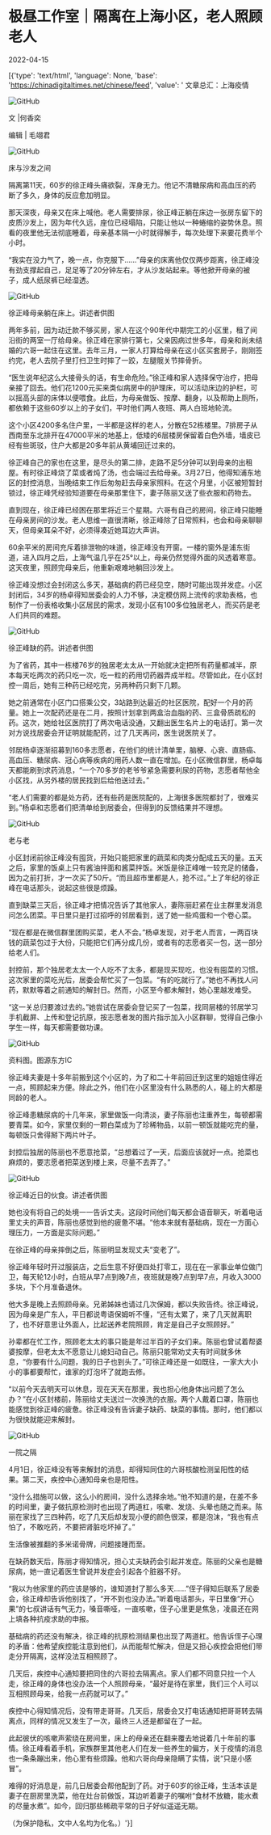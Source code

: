 # 极昼工作室｜隔离在上海小区，老人照顾老人

2022-04-15

[{'type': 'text/html', 'language': None, 'base': 'https://chinadigitaltimes.net/chinese/feed', 'value': ' 文章总汇：上海疫情

![GitHub](https://chinadigitaltimes.net/chinese/files/2022/04/post-679616-6259e2f4b04ce.png)

文 |何香奕

编辑 | 毛翊君

![GitHub](https://chinadigitaltimes.net/chinese/files/2022/04/post-679616-6259e2f4b6be3.png)

床与沙发之间

隔离第11天，60岁的徐正峰头痛欲裂，浑身无力。他记不清糖尿病和高血压的药断了多久，身体的反应愈加明显。

那天深夜，母亲又在床上喊他。老人需要排尿，徐正峰正躺在床边一张房东留下的皮质沙发上，因为年代久远，座位已经塌陷，只能让他以一种蜷缩的姿势休息。照看的夜里他无法彻底睡着，母亲基本隔一小时就得解手，每次处理下来要花费半个小时。

“我实在没力气了，晚一点，你克服下……”母亲的床离他仅仅两步距离，徐正峰没有劲支撑起自己，足足等了20分钟左右，才从沙发站起来。等他掀开母亲的被子，成人纸尿裤已经湿透。

![GitHub](https://chinadigitaltimes.net/chinese/files/2022/04/post-679616-6259e2f4c1cd6.)

徐正峰母亲躺在床上。讲述者供图

两年多前，因为动迁款不够买房，家人在这个90年代中期完工的小区里，租了间沿街的两室一厅给母亲。徐正峰在家排行第七，父亲因病过世多年，母亲和尚未结婚的六哥一起住在这里。去年三月，一家人打算给母亲在这小区买套房子，刚刚签约完，老人去院子里打扫卫生时摔了一跤，左腿髋关节摔骨折。

“医生说年纪这么大接骨头的话，有生命危险。”徐正峰和家人选择保守治疗，把母亲接了回去。他们花1200元买来类似病房中的护理床，可以活动床边的护栏，可以摇高头部的床体以便喂食。此后，为母亲做饭、按摩、翻身，以及帮助上厕所，都依赖于这些60岁以上的子女们，平时他们两人夜班、两人白班地轮流。

这个小区4200多名住户里，一半都是这样的老人，分散在52栋楼里。7排房子从西南至东北排开在47000平米的地基上，低矮的6层楼房保留着白色外墙，墙皮已经有些斑驳，住户大都是20多年前从黄埔回迁过来的。

徐正峰自己的家也在这里，是尽头的第二排，走路不足5分钟可以到母亲的出租屋。有时徐正峰烧了菜或者炖了汤，也会端过去给母亲。3月27日，他得知浦东地区的封控消息，当晚结束工作后匆匆赶去母亲家照料。在这个月里，小区被短暂封锁过，徐正峰凭经验知道要在母亲那里住下，妻子陈丽又送了些衣服和药物去。

直到现在，徐正峰已经困在那里将近三个星期。六哥有自己的房间，徐正峰只能睡在母亲房间的沙发。老人思维一直很清晰，徐正峰除了日常照料，也会和母亲聊聊天，但母亲耳朵不好，必须得凑近她耳边大声讲。

60余平米的房间充斥着排泄物的味道，徐正峰没有开窗。一楼的窗外是浦东街道，进入四月之后，上海气温几乎在25°以上，母亲仍然觉得外面的风透着寒意。这天夜里，照顾完母亲后，他重新艰难地躺回沙发上。

徐正峰没想过会封闭这么多天，基础病的药已经见空，随时可能出现并发症。小区封闭后，34岁的杨卓得知居委会的人力不够，决定模仿网上流传的求助表格，也制作了一份表格收集小区居民的需求，发现小区有100多位独居老人，而买药是老人们共同的难题。

![GitHub](https://chinadigitaltimes.net/chinese/files/2022/04/post-679616-6259e2f4cc097.)

徐正峰缺的药。讲述者供图

为了省药，其中一栋楼76岁的独居老太太从一开始就决定把所有药量都减半，原本每天吃两次的药只吃一次，吃一粒的药用切药器弄成半粒。尽管如此，在小区封控一周后，她有三种药已经吃完，另两种药只剩下几颗。

她之前通常在小区门口搭乘公交，3站路到达最近的社区医院，配好一个月的药量。她上一次配药还是在二月，按照计划拿到两盒治血脂的药、三盒骨质疏松的药。这次，她给社区医院打了两次电话没通，又翻出医生名片上的电话打。第一次对方说找居委会开证明就能配药，过了几天再问，医生说医院关了。

邻居杨卓逐渐招募到160多志愿者，在他们的统计清单里，脑梗、心衰、直肠癌、高血压、糖尿病、冠心病等疾病的用药人数一直在增加。在小区微信群里，杨卓每天都能刷到求药消息，“一个70多岁的老爷爷紧急需要利尿的药物，志愿者帮他全小区找，从另外楼的居民找到后给他送过去。”

“老人们需要的都是处方药，还有些药是医院配的，上海很多医院都封了，很难买到。”杨卓和志愿者们把清单给到居委会，但得到的反馈结果并不理想。

![GitHub](https://chinadigitaltimes.net/chinese/files/2022/04/post-679616-6259e2f4b6be3.png)

老与老

小区封闭前徐正峰没有囤货，开始只能把家里的蔬菜和肉类分配成五天的量。五天之后，家里的饭桌上只有酱油拌面和酱菜拌饭。米饭是徐正峰唯一较充足的储备，因为之前打折，才一次买了50斤。“而且超市里都是人，抢不过。”上了年纪的徐正峰在电话那头，说起这些很是烦躁。

直到缺菜三天后，徐正峰才把情况告诉了其他家人，妻陈丽赶紧在业主群里发消息问怎么团菜。平日里只是打过招呼的邻居看到，送了她一些鸡蛋和一个卷心菜。

“现在都是在微信群里团购买菜，老人不会。”杨卓发现，对于老人而言，一两百块钱的蔬菜包过于大份，只能把它们再分成几份，或者有的志愿者买一包，送一部分给老人们。

封控前，那个独居老太太一个人吃不了太多，都是现买现吃，也没有囤菜的习惯。这次家里的菜吃光后，居委会帮忙买了一包菜。“有的吃就行了。”她也不再找人问药，默默等着之前通知的解封日。然而，小区至今都未解封，她心里越发难受。

“这一关总归要渡过去的。”她尝试在居委会登记买了一包菜，找同层楼的邻居学习手机截屏、上传和登记抗原，按志愿者发的图片指示加入小区群聊，觉得自己像小学生一样，每天都需要做功课。

![GitHub](https://chinadigitaltimes.net/chinese/files/2022/04/post-679616-6259e2f4dcd58.)

资料图。图源东方IC

徐正峰夫妻是十多年前搬到这个小区的，为了和二十年前回迁到这里的姐姐住得近一点，照顾起来方便。除此之外，他们在小区里没有什么熟悉的人，碰上的大都是同龄的老人。

徐正峰患糖尿病的十几年来，家里做饭一向清淡，妻子陈丽也注重养生，每顿都需要青菜。如今，家里仅剩的一颗白菜成为了珍稀物品，以前一顿饭就能吃完的量，每顿饭只舍得掰下两片叶子。

封控后独居的陈丽也不愿意抢菜，“总想着过了一天，后面应该就好一点。抢菜也麻烦的，要志愿者把菜送到楼上来，尽量不去弄了。”

![GitHub](https://chinadigitaltimes.net/chinese/files/2022/04/post-679616-6259e2f4e851d.)

徐正峰近日的伙食。讲述者供图

她也没有将自己的处境一一告诉丈夫。这段时间他们每天都会语音聊天，听着电话里丈夫的声音，陈丽也感觉到他的疲惫不堪。“他本来就有基础病，现在一方面心理压力，一方面是实际问题。”

在徐正峰的母亲摔倒之后，陈丽明显发现丈夫“变老了”。

徐正峰年轻时开过服装店，之后生意不好便四处打零工，现在在一家事业单位做门卫，每天轮12小时，白班从早7点到晚7点，夜班就是晚7点到早7点，月收入3000多块，下个月准备退休。

他大多是晚上去照顾母亲。兄弟姊妹也请过几次保姆，都以失败告终。徐正峰说，因为母亲是广东人，平日都说粤语保姆听不懂，“还有太累了，来了几天就离职了，也不好意思让外面人，比起送养老院照顾，肯定是自己子女照顾好。”

孙辈都在忙工作，照顾老太太的事只能是年过半百的子女们来。陈丽也曾试着帮婆婆按摩，但老太太不愿意让儿媳妇动自己。陈丽只能常劝丈夫有时间就多休息，“你要有什么问题，我的日子也到头了。”可徐正峰还是一如既往，一家大大小小的事都要帮忙，谁家的灯泡坏了就跑去修。

“以前今天去明天可以休息，现在天天在那里，我也担心他身体出问题了怎么办？”在小区封楼前，陈丽给丈夫送过一次换洗的衣服。两个人戴着口罩，陈丽也能感觉到徐正峰的疲惫。徐正峰没有告诉妻子缺药、缺菜的事情。那时，他们都以为很快就能迎来解封。

![GitHub](https://chinadigitaltimes.net/chinese/files/2022/04/post-679616-6259e2f4b6be3.png)

一院之隔

4月1日，徐正峰没有等来解封的消息，却得知同住的六哥核酸检测呈阳性的结果。第二天，疾控中心通知母亲也是阳性。

“没什么措施可以做，这么小的房间，没什么选择余地。”他不知道的是，在差不多的时间里，妻子做抗原检测时也出现了两道杠，咳嗽、发烧、头晕也随之而来。陈丽在家找了三四种药，吃了几天后却发现小便的颜色很深，都是泡沫，“我也有点怕了，不敢吃药，不要把肾脏吃坏掉了。”

生活像被推翻的多米诺骨牌，问题接踵而至。

在缺药数天后，陈丽才得知情况，担心丈夫缺药会引起并发症。陈丽的父亲也是糖尿病，她一直记着医生曾说并发症会引起各个脏器不好。

“我以为他家里的药应该是够的，谁知道封了那么多天……”侄子得知后联系了居委会，徐正峰却告诉他别找了，“开不到也没办法。”听着电话那头，平日里像“开心果”的七叔讲话有气无力，嗓音嘶哑，一直咳嗽，侄子心里更是焦急，凌晨还在网上填各种抗疫求助的申报。

基础病的药还没有解决，徐正峰的抗原检测结果也出现了两道杠。他告诉侄子心理的矛盾：他希望疾控能注意到他们，从而能帮忙解决，但是又担心疾控会把他们带走分开隔离，这样没法互相照顾了。

几天后，疾控中心通知要把同住的六哥拉去隔离点。家人们都不同意只拉一个人走，徐正峰的身体也没办法一个人照顾母亲，“最好是待在家里，我们三个人可以互相照顾母亲，给我一点药就可以了。”

疾控中心得知情况后，没有带走哥哥。几天后，居委会又打电话通知把哥哥转去隔离点，同样的情况又发生了一次，最终三人还是都留在了一起。

此起彼伏的咳嗽声萦绕在房间里，床上的母亲还在翻来覆去地说着几十年前的事情。徐正峰看着手机，家族群里其他老人们在发一些养生的偏方，关于疫情的消息也一条条蹦出来，他心里有些烦躁。他和六哥向母亲隐瞒了实情，说“只是小感冒”。

难得的好消息是，前几日居委会帮他配到了药。对于60岁的徐正峰，生活本该是妻子在厨房里洗菜，他在灶台前做饭，耳边听着妻子的嘱咐“食材不放糖，能水煮的尽量水煮”。如今，回归那些稀疏平常的日子好似遥遥无期。

（为保护隐私，文中人名均为化名。）'}]
